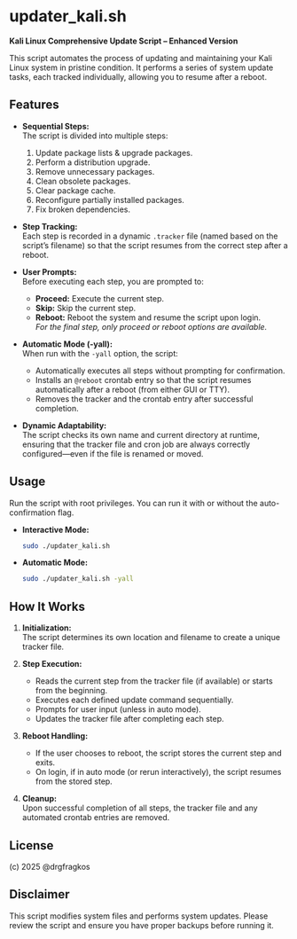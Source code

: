 # updater_kali.sh

**Kali Linux Comprehensive Update Script – Enhanced Version**

This script automates the process of updating and maintaining your Kali Linux system in pristine condition. It performs a series of system update tasks, each tracked individually, allowing you to resume after a reboot.

## Features

- **Sequential Steps:**  
  The script is divided into multiple steps:
  1. Update package lists & upgrade packages.
  2. Perform a distribution upgrade.
  3. Remove unnecessary packages.
  4. Clean obsolete packages.
  5. Clear package cache.
  6. Reconfigure partially installed packages.
  7. Fix broken dependencies.

- **Step Tracking:**  
  Each step is recorded in a dynamic `.tracker` file (named based on the script’s filename) so that the script resumes from the correct step after a reboot.

- **User Prompts:**  
  Before executing each step, you are prompted to:
  - **Proceed:** Execute the current step.
  - **Skip:** Skip the current step.
  - **Reboot:** Reboot the system and resume the script upon login.  
  *For the final step, only proceed or reboot options are available.*

- **Automatic Mode (-yall):**  
  When run with the `-yall` option, the script:
  - Automatically executes all steps without prompting for confirmation.
  - Installs an `@reboot` crontab entry so that the script resumes automatically after a reboot (from either GUI or TTY).
  - Removes the tracker and the crontab entry after successful completion.

- **Dynamic Adaptability:**  
  The script checks its own name and current directory at runtime, ensuring that the tracker file and cron job are always correctly configured—even if the file is renamed or moved.

## Usage

Run the script with root privileges. You can run it with or without the auto-confirmation flag.

- **Interactive Mode:**

  ```bash
  sudo ./updater_kali.sh
  ```

- **Automatic Mode:**

  ```bash
  sudo ./updater_kali.sh -yall
  ```

## How It Works

1. **Initialization:**  
   The script determines its own location and filename to create a unique tracker file.
   
2. **Step Execution:**  
   - Reads the current step from the tracker file (if available) or starts from the beginning.
   - Executes each defined update command sequentially.
   - Prompts for user input (unless in auto mode).
   - Updates the tracker file after completing each step.

3. **Reboot Handling:**  
   - If the user chooses to reboot, the script stores the current step and exits.
   - On login, if in auto mode (or rerun interactively), the script resumes from the stored step.

4. **Cleanup:**  
   Upon successful completion of all steps, the tracker file and any automated crontab entries are removed.

## License

(c) 2025 @drgfragkos

## Disclaimer

This script modifies system files and performs system updates. Please review the script and ensure you have proper backups before running it.
